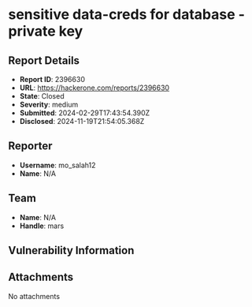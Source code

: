 # sensitive  data-creds for database - private key

## Report Details
- **Report ID**: 2396630
- **URL**: https://hackerone.com/reports/2396630
- **State**: Closed
- **Severity**: medium
- **Submitted**: 2024-02-29T17:43:54.390Z
- **Disclosed**: 2024-11-19T21:54:05.368Z

## Reporter
- **Username**: mo_salah12
- **Name**: N/A

## Team
- **Name**: N/A
- **Handle**: mars

## Vulnerability Information


## Attachments
No attachments
